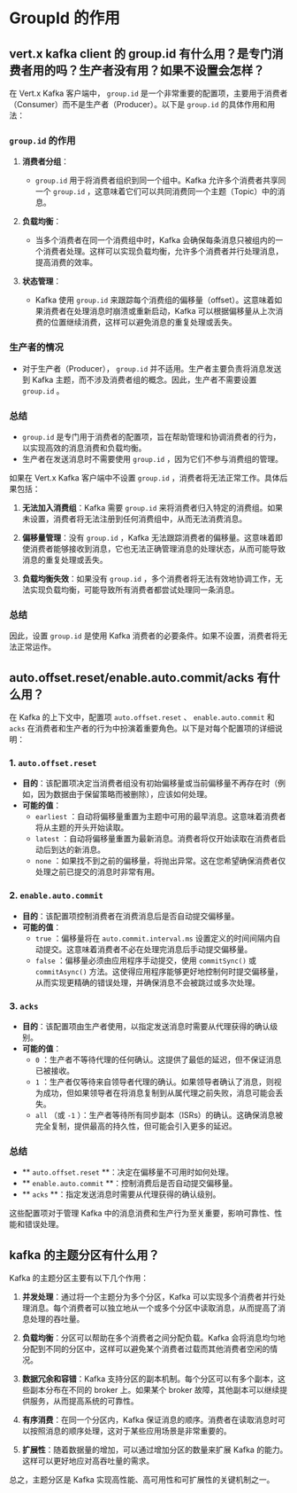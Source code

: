 # GroupId 的作用

## vert.x kafka client 的 group.id 有什么用？是专门消费者用的吗？生产者没有用？如果不设置会怎样？

在 Vert.x Kafka 客户端中， `group.id`  是一个非常重要的配置项，主要用于消费者（Consumer）而不是生产者（Producer）。以下是  `group.id`  的具体作用和用法：

###  `group.id`  的作用

1. **消费者分组**：
   -  `group.id`  用于将消费者组织到同一个组中。Kafka 允许多个消费者共享同一个  `group.id` ，这意味着它们可以共同消费同一个主题（Topic）中的消息。

2. **负载均衡**：
   - 当多个消费者在同一个消费组中时，Kafka 会确保每条消息只被组内的一个消费者处理。这样可以实现负载均衡，允许多个消费者并行处理消息，提高消费的效率。

3. **状态管理**：
   - Kafka 使用  `group.id`  来跟踪每个消费组的偏移量（offset）。这意味着如果消费者在处理消息时崩溃或重新启动，Kafka 可以根据偏移量从上次消费的位置继续消费，这样可以避免消息的重复处理或丢失。

### 生产者的情况

- 对于生产者（Producer）， `group.id`  并不适用。生产者主要负责将消息发送到 Kafka 主题，而不涉及消费者组的概念。因此，生产者不需要设置  `group.id` 。

### 总结

-  `group.id`  是专门用于消费者的配置项，旨在帮助管理和协调消费者的行为，以实现高效的消息消费和负载均衡。
- 生产者在发送消息时不需要使用  `group.id` ，因为它们不参与消费组的管理。

如果在 Vert.x Kafka 客户端中不设置  `group.id` ，消费者将无法正常工作。具体后果包括：

1. **无法加入消费组**：Kafka 需要  `group.id`  来将消费者归入特定的消费组。如果未设置，消费者将无法注册到任何消费组中，从而无法消费消息。

2. **偏移量管理**：没有  `group.id` ，Kafka 无法跟踪消费者的偏移量。这意味着即使消费者能够接收到消息，它也无法正确管理消息的处理状态，从而可能导致消息的重复处理或丢失。

3. **负载均衡失效**：如果没有  `group.id` ，多个消费者将无法有效地协调工作，无法实现负载均衡，可能导致所有消费者都尝试处理同一条消息。

### 总结

因此，设置  `group.id`  是使用 Kafka 消费者的必要条件。如果不设置，消费者将无法正常运作。

## auto.offset.reset/enable.auto.commit/acks 有什么用？

在 Kafka 的上下文中，配置项  `auto.offset.reset` 、 `enable.auto.commit`  和  `acks`  在消费者和生产者的行为中扮演着重要角色。以下是对每个配置项的详细说明：

### 1.  `auto.offset.reset`
- **目的**：该配置项决定当消费者组没有初始偏移量或当前偏移量不再存在时（例如，因为数据由于保留策略而被删除），应该如何处理。
- **可能的值**：
  -  `earliest` ：自动将偏移量重置为主题中可用的最早消息。这意味着消费者将从主题的开头开始读取。
  -  `latest` ：自动将偏移量重置为最新消息。消费者将仅开始读取在消费者启动后到达的新消息。
  -  `none` ：如果找不到之前的偏移量，将抛出异常。这在您希望确保消费者仅处理之前已提交的消息时非常有用。

### 2.  `enable.auto.commit`
- **目的**：该配置项控制消费者在消费消息后是否自动提交偏移量。
- **可能的值**：
  -  `true` ：偏移量将在  `auto.commit.interval.ms`  设置定义的时间间隔内自动提交。这意味着消费者不必在处理完消息后手动提交偏移量。
  -  `false` ：偏移量必须由应用程序手动提交，使用  `commitSync()`  或  `commitAsync()`  方法。这使得应用程序能够更好地控制何时提交偏移量，从而实现更精确的错误处理，并确保消息不会被跳过或多次处理。

### 3.  `acks`
- **目的**：该配置项由生产者使用，以指定发送消息时需要从代理获得的确认级别。
- **可能的值**：
  -  `0` ：生产者不等待代理的任何确认。这提供了最低的延迟，但不保证消息已被接收。
  -  `1` ：生产者仅等待来自领导者代理的确认。如果领导者确认了消息，则视为成功，但如果领导者在将消息复制到从属代理之前失败，消息可能会丢失。
  -  `all` （或  `-1` ）：生产者等待所有同步副本（ISRs）的确认。这确保消息被完全复制，提供最高的持久性，但可能会引入更多的延迟。

### 总结
- ** `auto.offset.reset` **：决定在偏移量不可用时如何处理。
- ** `enable.auto.commit` **：控制消费后是否自动提交偏移量。
- ** `acks` **：指定发送消息时需要从代理获得的确认级别。

这些配置项对于管理 Kafka 中的消息消费和生产行为至关重要，影响可靠性、性能和错误处理。

## kafka 的主题分区有什么用？

Kafka 的主题分区主要有以下几个作用：

1. **并发处理**：通过将一个主题分为多个分区，Kafka 可以实现多个消费者并行处理消息。每个消费者可以独立地从一个或多个分区中读取消息，从而提高了消息处理的吞吐量。

2. **负载均衡**：分区可以帮助在多个消费者之间分配负载。Kafka 会将消息均匀地分配到不同的分区中，这样可以避免某个消费者过载而其他消费者空闲的情况。

3. **数据冗余和容错**：Kafka 支持分区的副本机制。每个分区可以有多个副本，这些副本分布在不同的 broker 上。如果某个 broker 故障，其他副本可以继续提供服务，从而提高系统的可靠性。

4. **有序消费**：在同一个分区内，Kafka 保证消息的顺序。消费者在读取消息时可以按照消息的顺序处理，这对于某些应用场景是非常重要的。

5. **扩展性**：随着数据量的增加，可以通过增加分区的数量来扩展 Kafka 的能力。这样可以更好地应对高吞吐量的需求。

总之，主题分区是 Kafka 实现高性能、高可用性和可扩展性的关键机制之一。